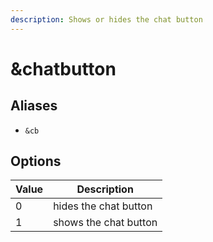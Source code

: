 ```yaml
---
description: Shows or hides the chat button
---
```


# \&chatbutton

## Aliases

* `&cb`

## Options

| Value | Description           |
| ----- | --------------------- |
| 0     | hides the chat button |
| 1     | shows the chat button |
